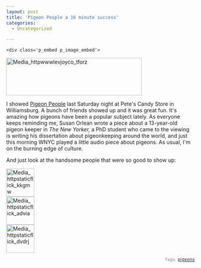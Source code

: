 ```yaml
---
layout: post
title: 'Pigeon People a 16 minute success'
categories:
  - Uncategorized

---
```



    <div class='p_embed p_image_embed'>
<img alt="Media_httpwwwlevjoyco_tforz" height="100" src="http://levjoydotcom3.files.wordpress.com/2006/03/media_httpwwwlevjoyco_tforz.jpg?w=300" width="362" />
</div>


I showed <a href="http://levjoy.com/video/pigeon-people.mov">Pigeon People</a> last Saturday night at Pete's Candy Store in Williamsburg.  A bunch of friends showed up and it was great fun.  It's amazing how pigeons have been a popular subject lately.  As everyone keeps reminding me, Susan Orlean wrote a piece about a 13-year-old pigeon keeper in <em>The New Yorker, </em>a PhD student who came to the viewing is writing his dissertation about pigeonkeeping around the world, and just this morning WNYC played a little audio piece about pigeons.  As usual, I'm on the burning edge of culture.

And just look at the handsome people that were so good to show up:

<div class='p_embed p_image_embed'>
<img alt="Media_httpstaticflick_kkgmw" height="75" src="http://levjoydotcom3.files.wordpress.com/2006/03/media_httpstaticflick_kkgmw.jpg?w=75" width="75" />
</div>
<div class='p_embed p_image_embed'>
<img alt="Media_httpstaticflick_advia" height="75" src="http://levjoydotcom3.files.wordpress.com/2006/03/media_httpstaticflick_advia.jpg?w=75" width="75" />
</div>
<div class='p_embed p_image_embed'>
<img alt="Media_httpstaticflick_dvdrj" height="75" src="http://levjoydotcom3.files.wordpress.com/2006/03/media_httpstaticflick_dvdrj.jpg?w=75" width="75" />
</div>



<p style="text-align:right;font-size:11px;letter-spacing:.05em;color:#808979;">Tags: <a href="http://www.technorati.com/tag/pigeons" rel="tag">pigeons</a></p>
